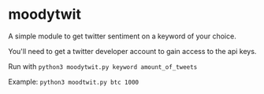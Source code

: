 # moodytwit

A simple module to get twitter sentiment on a keyword of your choice.

You'll need to get a twitter developer account to gain access to the api keys.

Run with `python3 moodytwit.py keyword amount_of_tweets`

Example: `python3 moodtwit.py btc 1000`
